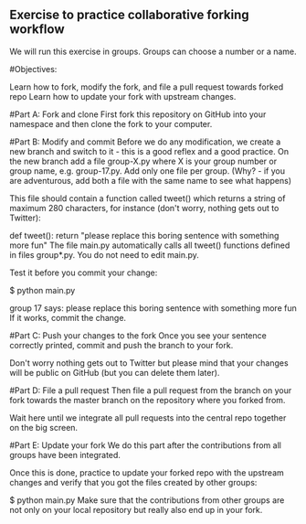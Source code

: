 ## Exercise to practice collaborative forking workflow
We will run this exercise in groups. Groups can choose a number or a name.

#Objectives:

Learn how to fork, modify the fork, and file a pull request towards forked repo
Learn how to update your fork with upstream changes.

#Part A: Fork and clone
First fork this repository on GitHub into your namespace and then clone the fork to your computer.

#Part B: Modify and commit
Before we do any modification, we create a new branch and switch to it - this is a good reflex and a good practice. On the new branch add a file group-X.py where X is your group number or group name, e.g. group-17.py. Add only one file per group. (Why? - if you are adventurous, add both a file with the same name to see what happens)

This file should contain a function called tweet() which returns a string of maximum 280 characters, for instance (don't worry, nothing gets out to Twitter):

def tweet():
    return "please replace this boring sentence with something more fun"
The file main.py automatically calls all tweet() functions defined in files group*.py. You do not need to edit main.py.

Test it before you commit your change:

$ python main.py

group 17 says: please replace this boring sentence with something more fun
If it works, commit the change.

#Part C: Push your changes to the fork
Once you see your sentence correctly printed, commit and push the branch to your fork.

Don't worry nothing gets out to Twitter but please mind that your changes will be public on GitHub (but you can delete them later).

#Part D: File a pull request
Then file a pull request from the branch on your fork towards the master branch on the repository where you forked from.

Wait here until we integrate all pull requests into the central repo together on the big screen.

#Part E: Update your fork
We do this part after the contributions from all groups have been integrated.

Once this is done, practice to update your forked repo with the upstream changes and verify that you got the files created by other groups:

$ python main.py
Make sure that the contributions from other groups are not only on your local repository but really also end up in your fork.
